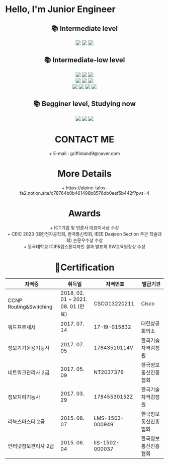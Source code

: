 <h1>Hello, I'm Junior Engineer</h1> 

<div align=center><h2>📚 Intermediate level </h2></div>
<div align=center>
  <img src="https://img.shields.io/badge/Linux-FCC624?style=for-the-badge&logo=Linux&logoColor=white"/>
  <img src="https://img.shields.io/badge/Docker-1BA0D7?style=for-the-badge&logo=Docker&logoColor=white">
  <img src="https://img.shields.io/badge/Slack-4A154B?style=for-the-badge&logo=Slack&logoColor=white">
</div>



<div align=center><h2>📚 Intermediate-low level </h2></div>
<div align=center>
  <img src="https://img.shields.io/badge/postman-FF6C37?style=for-the-badge&logo=postman&logoColor=white">
  <img src="https://img.shields.io/badge/GNS3-000000?style=for-the-badge&logo=GNS3&logoColor=white">
  <img src="https://img.shields.io/badge/CCNP R&S-1BA0D7?style=for-the-badge&logo=Cisco&logoColor=white">
  <br>
  <img src="https://img.shields.io/badge/SpringBoot-6DB33F?style=for-the-badge&logo=Spring Boot&logoColor=white">
  <img src="https://img.shields.io/badge/Flutter-02569B?style=for-the-badge&logo=Flutter&logoColor=white">
  <img src="https://img.shields.io/badge/Mysql-4479A1?style=for-the-badge&logo=MySQL&logoColor=white">
  <br>
  <img src="https://img.shields.io/badge/firebase-FFCA28?style=for-the-badge&logo=firebase&logoColor=white">
  <img src="https://img.shields.io/badge/java-007396?style=for-the-badge&logo=JAVA&logoColor=white">
  <img src="https://img.shields.io/badge/React-61DAFB?style=for-the-badge&logo=React&logoColor=white">
  <img src="https://img.shields.io/badge/Jenkins-D24939?style=for-the-badge&logo=Jenkins&logoColor=white">
</div>
<div align=center><h2>📚 Begginer level, Studying now </h2></div>
<div align=center>
 <img src="https://img.shields.io/badge/Kubernetes-1BA0D7?style=for-the-badge&logo=Kubernetes&logoColor=white">
 <img src="https://img.shields.io/badge/AWS SAA-232F3E?style=for-the-badge&logo=AWS SAA&logoColor=white">
  <img src="https://img.shields.io/badge/ArgoCD-EF7B4D?style=for-the-badge&logo=Argos&logoColor=white">
 <br>

  
  
</div>







<div align=center><h1>CONTACT ME</h1></div>
<div align=center>
+ E-mail : griffinland9@naver.com
</div>




<div align=center><h1>More Details</h1></div>
<div align=center>+ https://alpine-talos-fa2.notion.site/c78764b0b461498b8576db0eef5b442f?pvs=4</div>




<div align=center><h1>Awards</h1></div>
<div align=center>+ ICT기업 및 언론사 대표이사상 수상 </div>
<div align=center>+ CEIC 2023 (대한전자공학회, 한국통신학회, IEEE Daejeon Section 주관 학술대회) 논문우수상 수상</div>
<div align=center>+ 동국대학교 ICIP&캡스톤디자인 결과 발표회 SW교육원장상 수상 </div>



  
<div align=center><h1>Certification</h1></div>
<div align=center>

| 자격증                   | 취득일                              | 자격번호        | 발급기관              |
|------------------------|------------------------------------|---------------|---------------------|
| CCNP Routing&Switching | 2018. 02. 01 ~ 2021. 08. 01 (만료) | CSCO13220211  | Cisco               |
| 워드프로세서              | 2017. 07. 14                        | 17-I9-015832  | 대한상공회의소          |
| 정보기기운용기능사         | 2017. 07. 05                        | 17843510114V  | 한국기술자격검정원       |
| 네트워크관리사 2급         | 2017. 05. 09                        | NT2037376     | 한국정보통신진흥협회     |
| 정보처리기능사           | 2017. 03. 29                        | 17845530152Z  | 한국기술자격검정원       |
| 리눅스마스터 2급          | 2015. 08. 07                        | LMS-1503-000949 | 한국정보통신진흥협회     |
| 인터넷정보관리사 2급      | 2015. 06. 04                        | IIS-1502-000037 | 한국정보통신진흥협회     |

</div>
